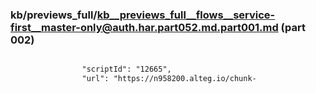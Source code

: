 ### kb/previews_full/kb__previews_full__flows__service-first__master-only@auth.har.part052.md.part001.md (part 002)

```md

                "scriptId": "12665",
                "url": "https://n958200.alteg.io/chunk-
```

```
